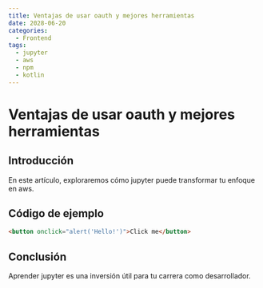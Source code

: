```yaml
---
title: Ventajas de usar oauth y mejores herramientas
date: 2028-06-20
categories:
  - Frontend
tags:
  - jupyter
  - aws
  - npm
  - kotlin
---
```


# Ventajas de usar oauth y mejores herramientas

## Introducción

En este artículo, exploraremos cómo jupyter puede transformar tu enfoque en aws.

## Código de ejemplo

```html
<button onclick="alert('Hello!')">Click me</button>
```

## Conclusión

Aprender jupyter es una inversión útil para tu carrera como desarrollador.